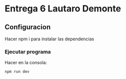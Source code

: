 # Entrega 6 Lautaro Demonte

## Configuracion

Hacer npm i para instalar las dependencias

### Ejecutar programa

Hacer en la consola:

```sh
npm run dev
```
